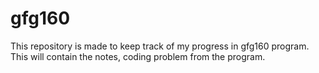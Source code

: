 # gfg160
This repository is made to keep track of my progress in gfg160 program. This will contain the notes, coding problem from the program.
